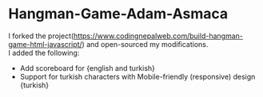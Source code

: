 # Hangman-Game-Adam-Asmaca  
I forked the project(https://www.codingnepalweb.com/build-hangman-game-html-javascript/) and open-sourced my modifications.  
I added the following:  
- Add scoreboard for {english and turkish}
- Support for turkish characters with Mobile-friendly (responsive) design {turkish}

